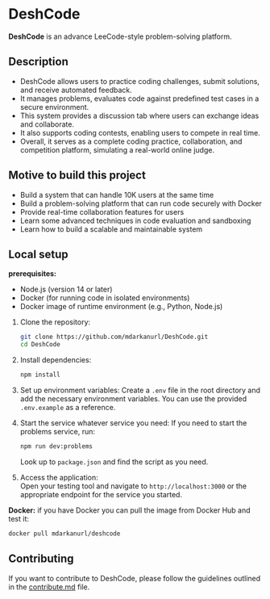 # DeshCode

**DeshCode** is an advance LeeCode-style problem-solving platform.

## Description

- DeshCode allows users to practice coding challenges, submit solutions, and receive automated feedback.
- It manages problems, evaluates code against predefined test cases in a secure environment.
- This system provides a discussion tab where users can exchange ideas and collaborate.
- It also supports coding contests, enabling users to compete in real time.
- Overall, it serves as a complete coding practice, collaboration, and competition platform, simulating a real-world online judge.

## Motive to build this project
- Build a system that can handle 10K users at the same time
- Build a problem-solving platform that can run code securely with Docker
- Provide real-time collaboration features for users
- Learn some advanced techniques in code evaluation and sandboxing
- Learn how to build a scalable and maintainable system

## Local setup

**prerequisites:**
- Node.js (version 14 or later)
- Docker (for running code in isolated environments)
- Docker image of runtime environment (e.g., Python, Node.js)

1. Clone the repository:
   ```bash
   git clone https://github.com/mdarkanurl/DeshCode.git
   cd DeshCode
   ```

2. Install dependencies:
   ```bash
   npm install
   ```

3. Set up environment variables:
   Create a `.env` file in the root directory and add the necessary environment variables. You can use the provided `.env.example` as a reference.

4. Start the service whatever service you need:
    If you need to start the problems service, run:
   ```bash
   npm run dev:problems
   ```
   Look up to `package.json` and find the script as you need.

5. Access the application: <br>
   Open your testing tool and navigate to `http://localhost:3000` or the appropriate endpoint for the service you started.

**Docker:** if you have Docker you can pull the image from Docker Hub and test it:
```bash
docker pull mdarkanurl/deshcode
```

## Contributing

If you want to contribute to DeshCode, please follow the guidelines outlined in the [contribute.md](contribute.md) file.